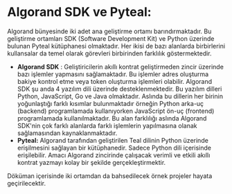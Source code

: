 # Algorand SDK ve Pyteal:

Algorand bünyesinde iki adet ana geliştirme ortamı barındırmaktadır. Bu geliştirme ortamları SDK (Software Development Kit) ve Python üzerinde bulunan Pyteal kütüphanesi olmaktadır. Her ikisi de bazı alanlarda birbirlerini kullansalar da temel olarak görevleri birbirinden farklılık göstermektedir.

- **Algorand SDK** : Geliştiricilerin akıllı kontrat geliştirmeden zincir üzerinde bazı işlemler yapmasını sağlamaktadır. Bu işlemler adres oluşturma bakiye kontrol etme veya token oluşturma işlemleri olabilir. Algorand SDK şu anda 4 yazılım dili üzerinde desteklenmektedir. Bu yazılım dilleri Python, JavaScript, Go ve Java olmaktadır. Aslında bu dillerin her birinin yoğunlaştığı farklı kısımlar bulunmaktadır örneğin Python arka-uç (backend) programlamada kullanıyorken JavaScript ön-uç (frontend) programlamada kullanılmaktadır. Bu alan farklılığı aslında Algorand SDK'nin çok farklı alanlarda farklı işlemlerin yapılmasına olanak sağlamasından kaynaklanmaktadır.
- **Pyteal:** Algorand tarafından geliştirilen Teal dilinin Python üzerinde erişilmesini sağlayan bir kütüphanedir. Sadece Python dili içerisinde erişilebilir. Amacı Algorand zincirinde çalışacak verimli ve etkili akıllı kontrat yazmayı kolay bir şekilde gerçekleştirmektir.

Döküman içerisinde iki ortamdan da bahsedilecek örnek projeler hayata geçirilecektir.

